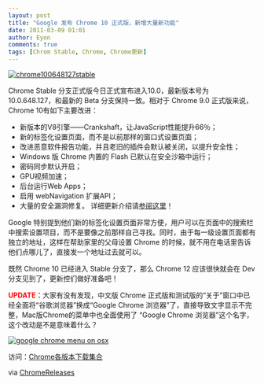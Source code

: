 ```yaml
---
layout: post
title: "Google 发布 Chrome 10 正式版，新增大量新功能"
date: 2011-03-09 01:01
author: Eyon
comments: true
tags: [Chrom Stable, Chrome, Chrome更新]
---
```

<a href="http://img.chromi.org/2011/03/chrome100648127stable.png">![](http://img.chromi.org/2011/03/chrome100648127stable.png "chrome100648127stable")</a>

Chrome Stable 分支正式版今日正式宣布进入10.0，最新版本号为 10.0.648.127，和最新的 Beta 分支保持一致。相对于 Chrome 9.0 正式版来说，Chrome 10有如下主要改进：


*   新版本的V8引擎——Crankshaft，让JavaScript性能提升66％；
*   新的标签化设置页面，而不是以前那样的窗口式设置页面；
*   改进恶意软件报告功能，并且老旧的插件会默认被关闭，以提升安全性；
*   Windows 版 Chrome 内置的 Flash 已默认在安全沙箱中运行；
*   密码同步默认开启；
*   GPU视频加速；
*   后台运行Web Apps；
*   启用 webNavigation 扩展API；
*   大量的安全漏洞修复。
详细更新介绍请[参阅这里](http://www.chromi.org/archives/10499)！

Google 特别提到他们新的标签化设置页面非常方便，用户可以在页面中的搜索栏中搜索设置项目，而不是要像之前那样自己寻找。同时，由于每一级设置页面都有独立的地址，这样在帮助家里的父母设置 Chrome 的时候，就不用在电话里告诉他们点哪儿了，直接发一个地址过去就可以。

既然 Chrome 10 已经进入 Stable 分支了，那么 Chrome 12 应该很快就会在 Dev 分支见到了，更新控们做好准备吧！

<span style="color: #ff0000;">**UPDATE：**</span>大家有没有发现，中文版 Chrome 正式版和测试版的“关于”窗口中已经全面将“谷歌浏览器”换成“Google Chrome 浏览器”了，直接导致文字显示不完整，Mac版Chrome的菜单中也全面使用了 “Google Chrome 浏览器”这个名字，这个改动是不是意味着什么？

<a href="http://img.chromi.org/2011/03/google-chrome-menu-on-osx.png">![](http://img.chromi.org/2011/03/google-chrome-menu-on-osx.png "google chrome menu on osx")</a>

访问：[Chrome各版本下载集合](http://www.chromi.org/chromedownload/)

via [ChromeReleases](http://googlechromereleases.blogspot.com/2011/03/chrome-stable-release.html)
